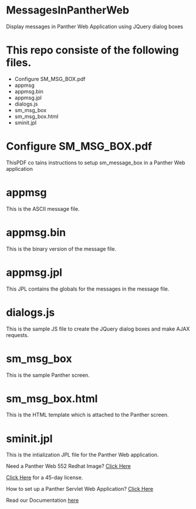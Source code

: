 # MessagesInPantherWeb
Display messages in Panther Web Application using JQuery  dialog boxes

# This repo consiste of the following files.

* Configure SM_MSG_BOX.pdf
* appmsg
* appmsg.bin
* appmsg.jpl
* dialogs.js
* sm_msg_box
* sm_msg_box.html
* sminit.jpl

# Configure SM_MSG_BOX.pdf

ThisPDF co tains instructions to setup sm_message_box in a Panther Web application

# appmsg

This is the ASCII message file.

# appmsg.bin

This is the binary version of the message file.

# appmsg.jpl

This JPL contains the globals for the messages in the message file.

# dialogs.js

This is the sample JS file to create the JQuery dialog boxes and make AJAX requests.

# sm_msg_box

This is the sample Panther screen.

# sm_msg_box.html

This is the HTML template which is attached to the Panther screen.

# sminit.jpl

This is the intialization JPL file for the Panther Web application.

Need a Panther Web 552 Redhat Image? [Click Here](https://hub.docker.com/r/prolificspanther/pantherweb "Named link title") 

[Click Here](https://prolifics.com/panther-trial-license-request/ "Named link title") for a 45-day license.

How to set up a Panther Servlet Web Application? [Click Here](https://github.com/ProlificsPanther/PantherWeb/releases "Named link title")

Read our Documentation [here](https://docs.prolifics.com)

